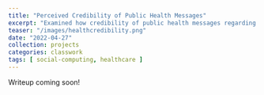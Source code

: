 ```yaml
---
title: "Perceived Credibility of Public Health Messages"
excerpt: "Examined how credibility of public health messages regarding COVID-19 varies across different platforms (Twitter, original website) and source (CDC, Georgia Department of Health, independent academics) in a controlled experiment."
teaser: "/images/healthcredibility.png"
date: "2022-04-27"
collection: projects
categories: classwork
tags: [ social-computing, healthcare ]
---
```


Writeup coming soon!
